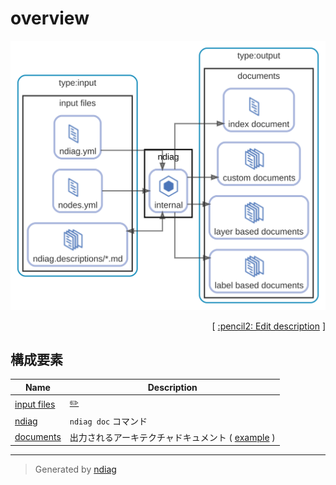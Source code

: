 # overview

![view](view-overview.svg)



<p align="right">
  [ <a href="../ndiag.descriptions.ja/_view-overview.md">:pencil2: Edit description</a> ]
<p>



## 構成要素

| Name | Description |
| --- | --- |
| [input files](node-input_files.md) | <a href="../ndiag.descriptions.ja/_node-input_files.md">:pencil2:</a> |
| [ndiag](node-ndiag.md) | `ndiag doc` コマンド |
| [documents](node-documents.md) | 出力されるアーキテクチャドキュメント ( [example](/example/output/README.md) ) |


---

> Generated by [ndiag](https://github.com/k1LoW/ndiag)
